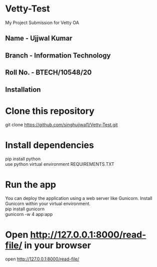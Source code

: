 # Vetty-Test
My Project Submission for Vetty OA

## Name - Ujjwal Kumar
## Branch - Information Technology
## Roll No. - BTECH/10548/20

## Installation


<!-- start:code block -->
# Clone this repository
git clone https://github.com/singhujjwal1/Vetty-Test.git <br />

# Install dependencies
pip install python <br />
use python virtual environment REQUIREMENTS.TXT <br />


# Run the app
You can deploy the application using a web server like Gunicorn. Install Gunicorn within your virtual environment. <br />
pip install gunicorn <br />
gunicorn -w 4 app:app <br />

# Open http://127.0.0.1:8000/read-file/ in your browser
open http://127.0.0.1:8000/read-file/ <br />
<!-- end:code block -->
